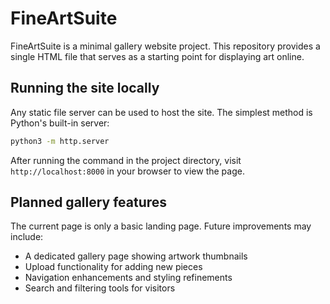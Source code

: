 # FineArtSuite

FineArtSuite is a minimal gallery website project. This repository provides a single HTML file that serves as a starting point for displaying art online.

## Running the site locally

Any static file server can be used to host the site. The simplest method is Python's built-in server:

```bash
python3 -m http.server
```

After running the command in the project directory, visit `http://localhost:8000` in your browser to view the page.

## Planned gallery features

The current page is only a basic landing page. Future improvements may include:

- A dedicated gallery page showing artwork thumbnails
- Upload functionality for adding new pieces
- Navigation enhancements and styling refinements
- Search and filtering tools for visitors
